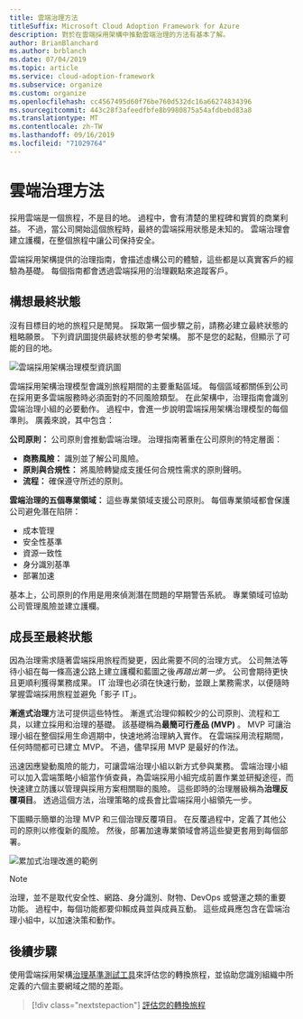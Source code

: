 ```yaml
---
title: 雲端治理方法
titleSuffix: Microsoft Cloud Adoption Framework for Azure
description: 對於在雲端採用架構中推動雲端治理的方法有基本了解。
author: BrianBlanchard
ms.author: brblanch
ms.date: 07/04/2019
ms.topic: article
ms.service: cloud-adoption-framework
ms.subservice: organize
ms.custom: organize
ms.openlocfilehash: cc4567495d60f76be760d532dc16a66274834396
ms.sourcegitcommit: 443c28f3afeedfbfe8b9980875a54afdbebd83a8
ms.translationtype: MT
ms.contentlocale: zh-TW
ms.lasthandoff: 09/16/2019
ms.locfileid: "71029764"
---
```

# <a name="cloud-governance-methodology"></a>雲端治理方法

採用雲端是一個旅程，不是目的地。 過程中，會有清楚的里程碑和實質的商業利益。 不過，當公司開始這個旅程時，最終的雲端採用狀態是未知的。 雲端治理會建立護欄，在整個旅程中讓公司保持安全。

雲端採用架構提供的治理指南，會描述虛構公司的體驗，這些都是以真實客戶的經驗為基礎。 每個指南都會透過雲端採用的治理觀點來追蹤客戶。

## <a name="envision-an-end-state"></a>構想最終狀態

沒有目標目的地的旅程只是閒晃。 採取第一個步驟之前，請務必建立最終狀態的粗略願景。 下列資訊圖提供最終狀態的參考架構。 那不是您的起點，但顯示了可能的目的地。

![雲端採用架構治理模型資訊圖](../_images/operational-transformation-govern-highres.png)

雲端採用架構治理模型會識別旅程期間的主要重點區域。 每個區域都關係到公司在採用更多雲端服務時必須面對的不同風險類型。 在此架構中，治理指南會識別雲端治理小組的必要動作。 過程中，會進一步說明雲端採用架構治理模型的每個準則。 廣義來說，其中包含：

**公司原則：** 公司原則會推動雲端治理。 治理指南著重在公司原則的特定層面：

- **商務風險：** 識別並了解公司風險。
- **原則與合規性：** 將風險轉變成支援任何合規性需求的原則聲明。
- **流程：** 確保遵守所述的原則。

**雲端治理的五個專業領域：** 這些專業領域支援公司原則。 每個專業領域都會保護公司避免潛在陷阱：

- 成本管理
- 安全性基準
- 資源一致性
- 身分識別基準
- 部署加速

基本上，公司原則的作用是用來偵測潛在問題的早期警告系統。 專業領域可協助公司管理風險並建立護欄。

## <a name="grow-to-the-end-state"></a>成長至最終狀態

因為治理需求隨著雲端採用旅程而變更，因此需要不同的治理方式。 公司無法等待小組在每一條高速公路上建立護欄和藍圖之後*再踏出第一步*。 公司會期待更快且更順利獲得業務成果。 IT 治理也必須在快速行動，並跟上業務需求，以便隨時掌握雲端採用旅程並避免「影子 IT」。

**漸進式治理**方法可提供這些特性。 漸進式治理仰賴較少的公司原則、流程和工具，以建立採用和治理的基礎。 該基礎稱為**最簡可行產品 (MVP)** 。 MVP 可讓治理小組在整個採用生命週期中，快速地將治理納入實作。 在雲端採用流程期間，任何時間都可已建立 MVP。 不過，儘早採用 MVP 是最好的作法。

迅速因應變動風險的能力，可讓雲端治理小組以新方式參與業務。 雲端治理小組可以加入雲端策略小組當作偵查員，為雲端採用小組完成前置作業並研擬途徑，而快速建立防護以管理與採用方案相關聯的風險。 這些即時的治理層級稱為**治理反覆項目**。 透過這個方法，治理策略的成長會比雲端採用小組領先一步。

下圖顯示簡單的治理 MVP 和三個治理反覆項目。 在反覆過程中，定義了其他公司的原則以修復新的風險。 然後，部署加速專業領域會將這些變更套用到每個部署。

![累加式治理改進的範例](../_images/govern/incremental-governance-example.png)

> [!NOTE]
> 治理，並不是取代安全性、網路、身分識別、財物、DevOps 或營運之類的重要功能。 過程中，每個功能都要仰賴成員並與成員互動。 這些成員應包含在雲端治理小組中，以加速決策和動作。

## <a name="next-steps"></a>後續步驟

使用雲端採用架構[治理基準測試工具](https://cafbaseline.com)來評估您的轉換旅程，並協助您識別組織中所定義的六個主要網域之間的差距。

> [!div class="nextstepaction"]
> [評估您的轉換旅程](./benchmark.md)
